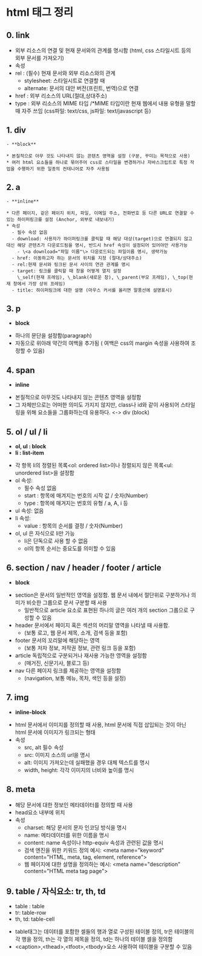 # html 태그 정리

## 0. link

- 외부 리소스의 연결 및 현재 문서와의 관계를 명시함 (html, css 스타일시트 등의 외부 문서를 가져오기)
- 속성
- rel : (필수) 현재 문서와 외부 리소스와의 관계
  - stylesheet: 스타일시트로 연결할 때
  - alternate: 문서의 대안 버전(프린트, 번역)으로 연결
- href : 외부 리소스의 URL(절대,상대주소)
- type : 외부 리소스의 MIME 타입 /\*MIME 타입이란 현재 웹에서 내용 유형을 말할 때 자주 쓰임 (css파일: text/css, js파일: text/javascript 등)

## 1. div

    - **block**

    * 본질적으로 아무 것도 나타내지 않는 콘텐츠 영역을 설정 (구분, 꾸미는 목적으로 사용)
    * 여러 html 요소들을 하나로 묶어주어 css로 스타일을 변경하거나 자바스크립트로 특정 작업을 수행하기 위한 일종의 컨테니어로 자주 사용됨

## 2. a

    - **inline**

    * 다른 페이지, 같은 페이지 위치, 파일, 이메일 주소, 전화번호 등 다른 URL로 연결할 수 있는 하이퍼링크를 설정 (Anchor, 외부로 내보내기)
    * 속성
      - 필수 속성 없음
      - download: 사용자가 하이퍼링크를 클릭할 때 해당 대상(target)으로 연결되지 않고 대신 해당 콘텐츠가 다운로드됨을 명시, 반드시 href 속성이 설정되어 있어야만 사용가능
        - \<a download="파일 이름"\> 다운로드되는 파일이름 명시, 생략가능
      - href: 이동하고자 하는 문서의 위치를 지정 (절대/상대주소)
      - rel:현재 문서와 링크된 문서 사이의 연관 관계를 명시
      - target: 링크를 클릭할 때 창을 어떻게 열지 설정
        \_self(현재 프레임), \_blank(새로운 창), \_parent(부모 프레임), \_top(현재 창에서 가장 상위 프레임)
      - title: 하이퍼링크에 대한 설명 (마우스 커서를 올리면 말풍선에 설명표시)

## 3. p

- **block**

* 하나의 문단을 설정함(paragraph)
* 자동으로 위아래 약간의 여백을 추가됨 ( 여백은 css의 margin 속성을 사용하여 조정할 수 있음)

## 4. span

- **inline**

* 본질적으로 아무것도 나타내지 않는 콘텐츠 영역을 설정함
* 그 자체만으로는 어떠한 의미도 가지지 않지만, class나 id와 같이 사용되어 스타일링을 위해 요소들을 그룹화하는데 유용하다.
  <-> div (block)

## 5. ol / ul / li

- **ol, ul : block**
- **li : list-item**

* 각 항목 li의 정렬된 목록<ol: ordered list>이나 정렬되지 않은 목록<ul: unordered list>을 설정함
* ol 속성:
  - 필수 속성 없음
  - start : 항목에 매겨지는 번호의 시작 값 / 숫자(Number)
  - type : 항목에 매겨지는 번호의 유형 / a, A, i 등
* ul 속성: 없음
* li 속성:
  - value : 항목의 순서를 결정 / 숫자(Number)
* ol, ul 은 자식으로 li만 가능
  - li은 단독으로 사용 할 수 없음
  - ol의 항목 순서는 중요도를 의미할 수 있음

## 6. section / nav / header / footer / article

- **block**

* section은 문서의 일반적인 영역을 설정함. 웹 문서 내에서 절단위로 구분하거나 의미가 비슷한 그룹으로 문서 구분할 때 사용
  - 일반적으로 article 요소로 표현된 하나의 글은 여러 개의 section 그룹으로 구성할 수 있음
* header 문서에서 페이지 혹은 섹션의 머리말 영역을 나타낼 때 사용함.
  - (보통 로고, 웹 문서 제목, 소개, 검색 등을 포함)
* footer 문서의 꼬리말에 해당하는 영역
  - (보통 저자 정보, 저작권 정보, 관련 링크 등을 포함)
* article 독립적으로 구분되거나 재사용 가능한 영역을 설정함
  - (매거진, 신문기사, 블로그 등)
* nav 다른 페이지 링크를 제공하는 영역을 설정함
  - (navigation, 보통 메뉴, 목차, 색인 등을 설정)

## 7. img

- **inline-block**

* html 문서에서 이미지를 정의할 때 사용, html 문서에 직접 삽입되는 것이 아닌 html 문서에 이미지가 링크되는 형태
* 속성
  - src, alt 필수 속성
  - src: 이미지 소스의 url을 명시
  - alt: 이미지 가져오는데 실패했을 경우 대체 텍스트를 명시
  - width, height: 각각 이미지의 너비와 높이를 명시

## 8. meta

- 해당 문서에 대한 정보인 메타데이터를 정의할 때 사용
- head요소 내부에 위치
- 속성
  - charset: 해당 문서의 문자 인코딩 방식을 명시
  - name: 메타데이터를 위한 이름을 명시
  - content: name 속성이나 http-equiv 속성과 관련된 값을 명시
  - 검색 엔진을 위한 키워드 정의 예시:
    \<meta name="keyword" content="HTML, meta, tag, element, reference"\>
  - 웹 페이지에 대한 설명을 정의하는 예시:
    \<meta name="description" content="HTML meta tag page"\>

## 9. table / 자식요소: tr, th, td

- table : table
- tr: table-row
- th, td: table-cell

* table태그는 데이터를 포함한 셀들의 행과 열로 구성된 테이블 정의, tr은 테이블의 각 행을 정의, th는 각 열의 제목을 정의, td는 하나의 테이블 셀을 정의함
* \<caption\>,\<thead\>,\<tfoot\>,\<tbody\>요소 사용하여 테이블을 구분할 수 있음
